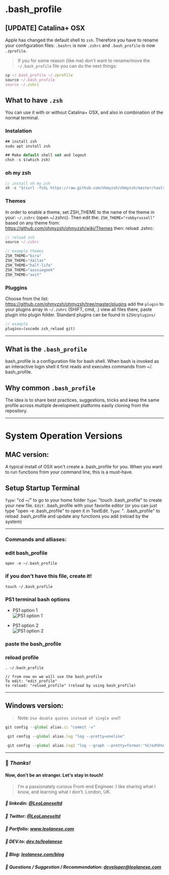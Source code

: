 # .bash_profile

## [UPDATE] Catalina+ OSX
Apple has changed the default shell to `zsh`. Therefore you have to rename your configuration files: `.bashrc` is now `.zshrc` and `.bash_profile` is now `.zprofile`.

> If you for some reason (like me) don't want to rename/move the `~/.bash_profile` file you can do the next things:

```js
cp ~/.bash_profile ~/.zprofile
source ~/.bash_profile
source ~/.zshrc
```

## What to have `.zsh`
You can use it with or without Catalina+ OSX, and also in combination of the normal terminal.

### Instalation
```js
## install zsh
sudo apt install zsh

## Make default shell set and logout
chsh -s $(which zsh)
```

### oh my zsh
```js
// install oh my zsh
sh -c "$(curl -fsSL https://raw.github.com/ohmyzsh/ohmyzsh/master/tools/install.sh)"
```

### Themes
In order to enable a theme, set ZSH_THEME to the name of the theme in your:
`~/.zshrc` (open ~/.zshrc). Then edit the: `ZSH_THEME="robbyrussell"` based on any theme from: https://github.com/ohmyzsh/ohmyzsh/wiki/Themes then: reload .zshrc:

```js
// reload zsh
source ~/.zshrc
```

```js
// example themes
ZSH_THEME="bira"
ZSH_THEME="dallas"
ZSH_THEME="half-life"
ZSH_THEME="aussiegeek"
ZSH_THEME="avit"
```

### Pluggins

Choose from the list: https://github.com/ohmyzsh/ohmyzsh/tree/master/plugins
add the `plugin` to your plugins array in `~/.zshrc` (SHIFT, cmd, .) view all files there, paste plugin into plugin folder. Standard plugins can be found in `$ZSH/plugins/`

```js
// example
plugins=(vscode zsh_reload git)
```

---

## What is the `.bash_profile`
bash_profile is a configuration file for bash shell. When bash is invoked as an interactive login shell it first reads and executes commands from ~/. bash_profile.


## Why common `.bash_profile`
The idea is to share best practices, suggestions, tricks and keep the same profile across multiple development platforms easily cloning from the repository.

---
# System Operation Versions

## MAC version:
A typical install of OSX won't create a .bash_profile for you.
When you want to run functions from your command line, this is a must-have.

## Setup Startup Terminal
`Type`: "cd ~/" to go to your home folder
`Type`: "touch .bash_profile" to create your new file.
`Edit`: .bash_profile with your favorite editor (or you can just type "open -e .bash_profile" to open it in TextEdit.
`Type`: ". .bash_profile" to reload .bash_profile and update any functions you add (reload by the system)

---
### Commands and alliases:

### edit bash_profile
```
open -e ~/.bash_profile
```

### if you don't have this file, create it!
```
touch ~/.bash_profile
```

### PS1 terminal bash options

* PS1 option 1<br>
![PS1 option 1](https://i.ibb.co/YTV5Qhf/Screenshot-2021-01-13-at-21-49-03.png)

* PS1 option 2<br>
![PS1 option 2](https://i.ibb.co/QrtjwPj/Screenshot-2021-01-13-at-21-50-32.png)

### paste the bash_profile

### reload profile
```
. ~/.bash_profile
```

```
// from now on we will use the bash_profile
To edit: "edit_profile"
to reload: "reload_profile" (reload by using bash_profile)
```

---
## Windows version:

> Note: `Use double quotes instead of single one`!!

```javascript
git config --global alias.ci "commit -v"
```

```javascript
 git config --global alias.log "log --pretty=oneline"
```

```javascript
 git config --global alias.log1 "log --graph --pretty=format:'%Cred%h%Creset -%C(yellow)%d%Creset %s %Cgreen(%cr) %C(bold blue)<%an>%Creset' --abbrev-commit"
 ```


---
### :100: <i>Thanks!</i>
#### Now, don't be an stranger. Let's stay in touch!

> I'm a passionately curious Front-end Engineer. I like sharing what I know, and learning what I don't. London, UK.

##### :radio_button: linkedin: <a href="https://www.linkedin.com/in/leolanese/" target="_blank">@LeoLaneseltd</a>
##### :radio_button: Twitter: <a href="https://twitter.com/LeoLaneseltd" target="_blank">@LeoLaneseltd</a>
##### :radio_button: Portfolio: <a href="https://www.leolanese.com" target="_blank">www.leolanese.com</a>
##### :radio_button: DEV.to: <a href="https://www.dev.to/leolanese" target="_blank">dev.to/leolanese</a>
##### :radio_button: Blog: <a href="https://www.leolanese.com/blog" target="_blank">leolanese.com/blog</a>
##### :radio_button: Questions / Suggestion / Recommendation: developer@leolanese.com
